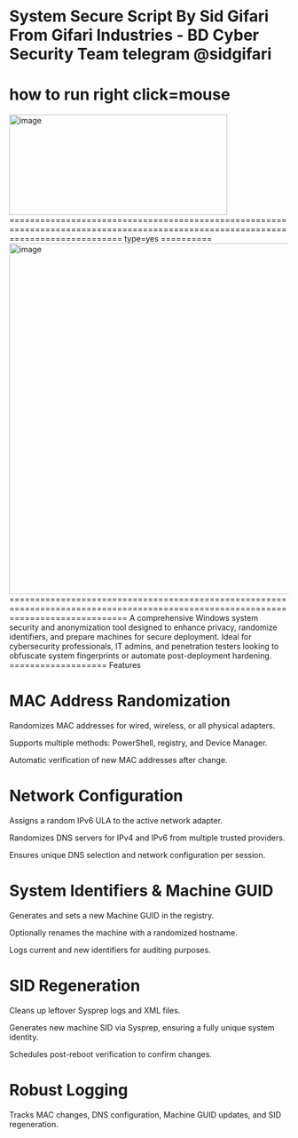 System Secure Script By Sid Gifari
From Gifari Industries - BD Cyber Security Team 
telegram
@sidgifari
================================================================
how to run
right click=mouse
================================================================
<img width="393" height="181" alt="image" src="https://github.com/user-attachments/assets/c8339464-e1fe-41f8-b873-5b442692837f" />
==================================================================================================================================
type=yes
==========
<img width="1077" height="632" alt="image" src="https://github.com/user-attachments/assets/1225ae69-009f-444e-98d6-d1a520c7e29a" />
===================================================================================================================================
A comprehensive Windows system security and anonymization tool designed to enhance privacy, randomize identifiers, and prepare machines for secure deployment. Ideal for cybersecurity professionals, IT admins, and penetration testers looking to obfuscate system fingerprints or automate post-deployment hardening.
===================
Features

MAC Address Randomization
=========================
Randomizes MAC addresses for wired, wireless, or all physical adapters.

Supports multiple methods: PowerShell, registry, and Device Manager.

Automatic verification of new MAC addresses after change.

Network Configuration
======================
Assigns a random IPv6 ULA to the active network adapter.

Randomizes DNS servers for IPv4 and IPv6 from multiple trusted providers.

Ensures unique DNS selection and network configuration per session.

System Identifiers & Machine GUID
================================
Generates and sets a new Machine GUID in the registry.

Optionally renames the machine with a randomized hostname.

Logs current and new identifiers for auditing purposes.

SID Regeneration
================
Cleans up leftover Sysprep logs and XML files.

Generates new machine SID via Sysprep, ensuring a fully unique system identity.

Schedules post-reboot verification to confirm changes.

Robust Logging
===============
Tracks MAC changes, DNS configuration, Machine GUID updates, and SID regeneration.
